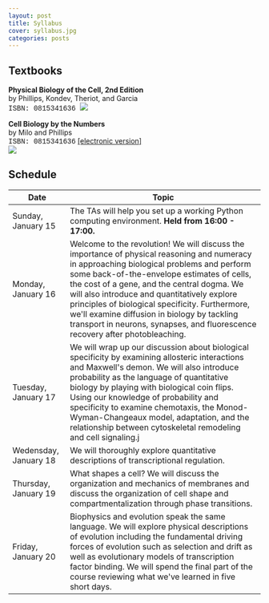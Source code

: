 ```yaml
---
layout: post
title: Syllabus
cover: syllabus.jpg
categories: posts
---
```


##  Textbooks

<div id="im">

<b>Physical Biology of the Cell, 2nd Edition</b><br />
by Phillips, Kondev, Theriot, and Garcia<br />
<span style="font-family: courier">ISBN: 0815341636 </span>
<img src="../../../../images/pboc.jpg">

</div>
<div id="im">
<b>Cell Biology by the Numbers</b><br />
by Milo and Phillips <br/>
<span style="font-family: courier">ISBN: 0815341636</span> <a href="http://book.bionumbers.org/">[electronic version]</a> <br />
<img src="../../../../images/cbbtn.jpg">
</div>

## Schedule

| Date | Topic |
|-- |--|
|Sunday, January 15 | The TAs will help you set up a working Python computing environment. **Held from 16:00 - 17:00.** |
|Monday, January 16 | Welcome to the revolution! We will discuss the importance of physical reasoning and numeracy in approaching biological problems and perform some back-of-the-envelope estimates of cells, the cost of a gene, and the central dogma. We will also introduce and quantitatively explore principles of biological specificity. Furthermore, we'll examine diffusion in biology by tackling transport in neurons, synapses, and fluorescence recovery after photobleaching.|
| Tuesday, January 17 | We will wrap up our discussion about biological specificity by examining allosteric interactions and Maxwell's demon. We will also introduce probability as the language of quantitative biology by playing with biological coin flips. Using our knowledge of probability and specificity to examine chemotaxis, the Monod-Wyman-Changeaux model, adaptation, and the relationship between cytoskeletal remodeling and cell signaling.j|
|Wedensday, January 18 | We will thoroughly explore quantitative descriptions of transcriptional regulation.|
|Thursday, January 19 |  What shapes a cell? We will discuss the organization and mechanics of membranes and discuss the organization of cell shape and compartmentalization through phase transitions. |
|Friday, January 20 | Biophysics and evolution speak the same language. We will explore physical descriptions of evolution including the fundamental driving forces of evolution such as selection and drift as well as evolutionary models of transcription factor binding. We will spend the final part of the course reviewing what we've learned in five short days. |
